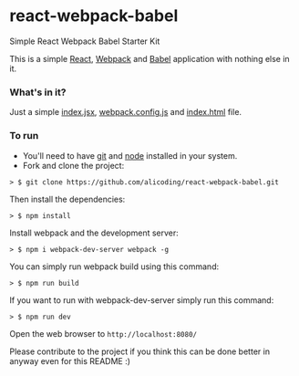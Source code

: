 # react-webpack-babel
Simple React Webpack Babel Starter Kit


This is a simple [React](https://facebook.github.io/react/), [Webpack](http://webpack.github.io/) and [Babel](https://babeljs.io/) application with nothing else in it.

### What's in it?

Just a simple [index.jsx](./index.jsx), [webpack.config.js](./webpack.config.js) and [index.html](./public/index.html) file.

### To run

* You'll need to have [git](https://git-scm.com/) and [node](https://nodejs.org/en/) installed in your system.
* Fork and clone the project:

```
> $ git clone https://github.com/alicoding/react-webpack-babel.git
```

Then install the dependencies:

```
> $ npm install
```

Install webpack and the development server:

```
> $ npm i webpack-dev-server webpack -g
```

You can simply run webpack build using this command: 

```
> $ npm run build
```

If you want to run with webpack-dev-server simply run this command: 

```
> $ npm run dev
```

Open the web browser to `http://localhost:8080/`

Please contribute to the project if you think this can be done better in anyway even for this README :)
